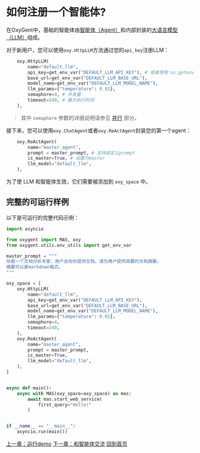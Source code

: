 # 如何注册一个智能体?

在OxyGent中，基础的智能体由[智能体（Agent）](./1_4_select_agent.md)和内部封装的[大语言模型（LLM）](./1_2_select_llm.md)组成。

对于新用户，您可以使用`oxy.HttpLLM`方法通过您的`api_key`注册LLM：

```python
    oxy.HttpLLM(
        name="default_llm",
        api_key=get_env_var("DEFAULT_LLM_API_KEY"), # 或者使用 os.getenv("DEFAULT_LLM_API_KEY")
        base_url=get_env_var("DEFAULT_LLM_BASE_URL"),
        model_name=get_env_var("DEFAULT_LLM_MODEL_NAME"),
        llm_params={"temperature": 0.01},
        semaphore=4, # 并发量
        timeout=240, # 最大执行时间
    ),
```
> 其中 `semaphore` 参数的详细说明请参见 [并行](./7_parallel.md) 部分。

接下来，您可以使用`oxy.ChatAgent`或者`oxy.ReActAgent`封装您的第一个agent：
```python
    oxy.ReActAgent(
        name="master_agent",
        prompt = master_prompt, # 支持自定义prompt
        is_master=True, # 设置为master
        llm_model="default_llm",
    ),
```

为了使 LLM 和智能体生效，它们需要被添加到 `oxy_space` 中。

## 完整的可运行样例

以下是可运行的完整代码示例：

```python
import asyncio

from oxygent import MAS, oxy
from oxygent.utils.env_utils import get_env_var

master_prompt = """
你是一个文档分析专家，用户会向你提供文档，请为用户提供简要的文档摘要。
摘要可以是markdown格式。
"""

oxy_space = [
    oxy.HttpLLM(
        name="default_llm",
        api_key=get_env_var("DEFAULT_LLM_API_KEY"),
        base_url=get_env_var("DEFAULT_LLM_BASE_URL"),
        model_name=get_env_var("DEFAULT_LLM_MODEL_NAME"),
        llm_params={"temperature": 0.01},
        semaphore=4,
        timeout=240,
    ),
    oxy.ReActAgent(
        name="master_agent",
        prompt = master_prompt,
        is_master=True,
        llm_model="default_llm",
    ),
]


async def main():
    async with MAS(oxy_space=oxy_space) as mas:
        await mas.start_web_service(
            first_query="Hello!"
        )


if __name__ == "__main__":
    asyncio.run(main())
```

[上一章：运行demo](./0_1_demo.md)
[下一章：和智能体交流](./1_1_chat_with_agent.md)
[回到首页](./readme.md)